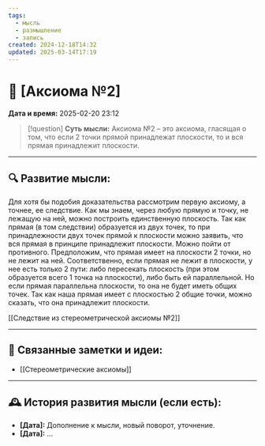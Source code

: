 ```yaml
---
tags:
  - мысль
  - размышление
  - запись
created: 2024-12-18T14:32
updated: 2025-03-14T17:19
---
```


# 💭  [Аксиома №2]

**Дата и время:** 2025-02-20 23:12

> [!question] **Суть мысли:**
> Аксиома №2 – это аксиома, гласящая о том, что если 2 точки прямой принадлежат плоскости, то и вся прямая принадлежит плоскости.

---

## 🔍 Развитие мысли:

Для хотя бы подобия доказательства рассмотрим первую аксиому, а точнее, ее следствие. Как мы знаем, через любую прямую и точку, не лежащую на ней, можно построить единственную плоскость. Так как прямая (в том следствии) образуется из двух точек, то при принадлежности двух точек прямой к плоскости можно заявить, что вся прямая в принципе принадлежит плоскости.
Можно пойти от противного. Предположим, что прямая имеет на плоскости 2 точки, но не лежит на ней. Соответственно, если прямая не лежит в плоскости, у нее есть только 2 пути: либо пересекать плоскость (при этом образуется всего 1 точка на плоскости), либо быть ей параллельной. Но если прямая параллельна плоскости, то она не будет иметь общих точек. Так как наша прямая имеет с плоскостью 2 общие точки, можно сказать, что она принадлежит плоскости.

[[Следствие из стереометрической аксиомы №2]]

---

## 🔄 Связанные заметки и идеи:

- [[Стереометрические аксиомы]]

---

## 🕰️ История развития мысли (если есть):

* **[Дата]:**  Дополнение к мысли, новый поворот, уточнение.
* **[Дата]:**  ...